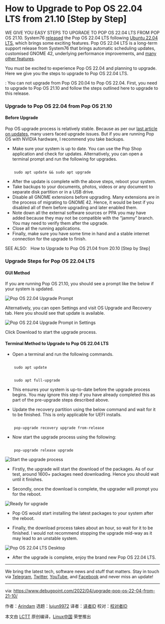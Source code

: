 [#]: subject: "How to Upgrade to Pop OS 22.04 LTS from 21.10 [Step by Step]"
[#]: via: "https://www.debugpoint.com/2022/04/upgrade-pop-os-22-04-from-21-10/"
[#]: author: "Arindam https://www.debugpoint.com/author/admin1/"
[#]: collector: "lujun9972"
[#]: translator: "hwlife"
[#]: reviewer: " "
[#]: publisher: " "
[#]: url: " "

How to Upgrade to Pop OS 22.04 LTS from 21.10 [Step by Step]
======
WE GIVE YOU EASY STEPS TO UPGRADE TO POP OS 22.04 LTS FROM POP OS 21.10.
System76 [released][1] the Pop OS 22.04 LTS following [Ubuntu 22.04 LTS][2], which brings some exciting features. Pop OS 22.04 LTS is a long-term support release from System76 that brings automatic scheduling updates, customised GNOME 42, underlying performance improvements, and [many other features][3].

You must be excited to experience Pop OS 22.04 and planning to upgrade. Here we give you the steps to upgrade to Pop OS 22.04 LTS.

: You can not upgrade from Pop OS 20.04 to Pop OS 22.04. First, you need to upgrade to Pop OS 21.10 and follow the steps outlined here to upgrade to this release.

### Upgrade to Pop OS 22.04 from Pop OS 21.10

#### Before Upgrade

Pop OS upgrade process is relatively stable. Because as per our [last article on updates][4], many users faced upgrade issues. But if you are running Pop OS with NVIDIA hardware, I recommend you take backups.

  * Make sure your system is up to date. You can use the Pop Shop application and check for updates. Alternatively, you can open a terminal prompt and run the following for upgrades.



```

    sudo apt update && sudo apt upgrade

```

  * After the update is complete with the above steps, reboot your system.
  * Take backups to your documents, photos, videos or any document to separate disk partition or in a USB drive.
  * Disable all GNOME extensions before upgrading. Many extensions are in the process of migrating to GNOME 42. Hence, it would be best if you disabled all of them before upgrading and later enabled them.
  * Note down all the external software sources or PPA you may have added because they may not be compatible with the “jammy” branch. You may need to verify them after the upgrade.
  * Close all the running applications.
  * Finally, make sure you have some time in hand and a stable internet connection for the upgrade to finish.



[][5]

SEE ALSO:   How to Upgrade to Pop OS 21.04 from 20.10 [Step by Step]

### Upgrade Steps for Pop OS 22.04 LTS

#### GUI Method

If you are running Pop OS 21.10, you should see a prompt like the below if your system is updated.

![Pop OS 22.04 Upgrade Prompt][6]

Alternatively, you can open Settings and visit OS Upgrade and Recovery tab. Here you should see that update is available.

![Pop OS 22.04 Upgrade Prompt in Settings][7]

Click Download to start the upgrade process.

#### Terminal Method to Upgrade to Pop OS 22.04 LTS

  * Open a terminal and run the following commands.



```

    sudo apt update

```

```

    sudo apt full-upgrade

```

  * This ensures your system is up-to-date before the upgrade process begins. You may ignore this step if you have already completed this as part of the pre-upgrade steps described above.


  * Update the recovery partition using the below command and wait for it to be finished. This is only applicable for UEFI installs.



```

    pop-upgrade recovery upgrade from-release

```

  * Now start the upgrade process using the following:



```

    pop-upgrade release upgrade

```

![Start the upgrade process][8]

  * Firstly, the upgrade will start the download of the packages. As of our test, around 1600+ packages need downloading. Hence you should wait until it finishes.


  * Secondly, once the download is complete, the upgrader will prompt you for the reboot.



![Ready for upgrade][9]

  * Pop OS would start installing the latest packages to your system after the reboot.


  * Finally, the download process takes about an hour, so wait for it to be finished. I would not recommend stopping the upgrade mid-way as it may lead to an unstable system.



![Pop OS 22.04 LTS Desktop][10]

  * After the upgrade is complete, enjoy the brand new Pop OS 22.04 LTS.



* * *

We bring the latest tech, software news and stuff that matters. Stay in touch via [Telegram][11], [Twitter][12], [YouTube][13], and [Facebook][14] and never miss an update!

--------------------------------------------------------------------------------

via: https://www.debugpoint.com/2022/04/upgrade-pop-os-22-04-from-21-10/

作者：[Arindam][a]
选题：[lujun9972][b]
译者：[译者ID](https://github.com/译者ID)
校对：[校对者ID](https://github.com/校对者ID)

本文由 [LCTT](https://github.com/LCTT/TranslateProject) 原创编译，[Linux中国](https://linux.cn/) 荣誉推出

[a]: https://www.debugpoint.com/author/admin1/
[b]: https://github.com/lujun9972
[1]: https://blog.system76.com/post/682519660741148672/popos-2204-lts-has-landed
[2]: https://www.debugpoint.com/2022/01/ubuntu-22-04-lts/
[3]: https://www.debugpoint.com/2022/04/pop-os-22-04-lts/
[4]: https://www.debugpoint.com/2021/12/upgrade-pop-os-21-10-from-21-04/
[5]: https://www.debugpoint.com/2021/07/upgrade-pop-os-21-04-from-20-10/
[6]: https://www.debugpoint.com/wp-content/uploads/2022/04/Pop-OS-22.04-Upgrade-Prompt-1024x200.jpg
[7]: https://www.debugpoint.com/wp-content/uploads/2022/04/Pop-OS-22.04-Upgrade-Prompt-in-Settings.jpg
[8]: https://www.debugpoint.com/wp-content/uploads/2022/04/Start-the-upgrade-process.jpg
[9]: https://www.debugpoint.com/wp-content/uploads/2022/04/Ready-for-upgrade-1024x323.jpg
[10]: https://www.debugpoint.com/wp-content/uploads/2022/04/Pop-OS-22.04-LTS-Desktop-1024x641.jpg
[11]: https://t.me/debugpoint
[12]: https://twitter.com/DebugPoint
[13]: https://www.youtube.com/c/debugpoint?sub_confirmation=1
[14]: https://facebook.com/DebugPoint
